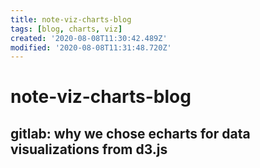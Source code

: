 ```yaml
---
title: note-viz-charts-blog
tags: [blog, charts, viz]
created: '2020-08-08T11:30:42.489Z'
modified: '2020-08-08T11:31:48.720Z'
---
```


# note-viz-charts-blog

## gitlab: why we chose echarts for data visualizations from d3.js
